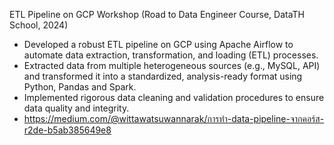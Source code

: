 ETL Pipeline on GCP Workshop (Road to Data Engineer Course, DataTH School, 2024)

- Developed a robust ETL pipeline on GCP using Apache Airflow to automate data extraction, transformation, and loading (ETL) processes. 
- Extracted data from multiple heterogeneous sources (e.g., MySQL, API) and transformed it into a standardized, analysis-ready format using Python, Pandas and Spark. 
-  Implemented rigorous data cleaning and validation procedures to ensure data quality and integrity.
- https://medium.com/@wittawatsuwannarak/การทำ-data-pipeline-จากคอร์ส-r2de-b5ab385649e8
